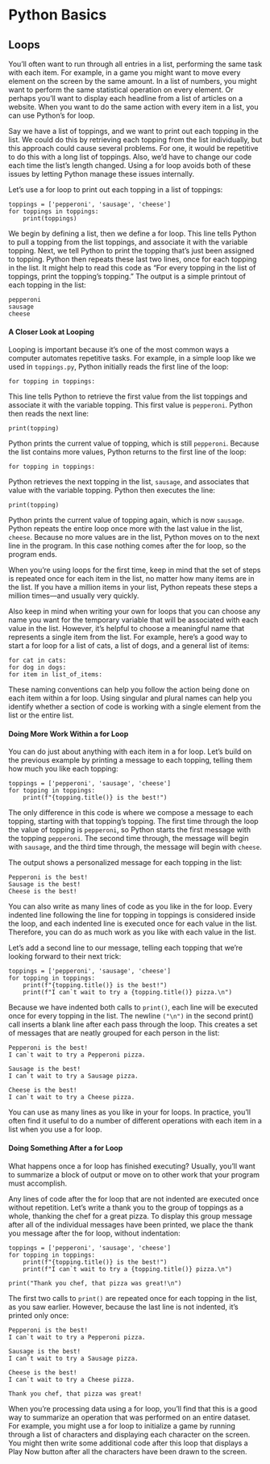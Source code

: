 # Python Basics

## Loops
You’ll often want to run through all entries in a list, performing the same task with each item. For example, in a game you might want to move every element on the screen by the same amount. In a list of numbers, you might want to perform the same statistical operation on every element. Or perhaps you’ll want to display each headline from a list of articles on a website. When you want to do the same action with every item in a list, you can use Python’s for loop.

Say we have a list of toppings, and we want to print out each topping in the list. We could do this by retrieving each topping from the list individually, but this approach could cause several problems. For one, it would be repetitive to do this with a long list of toppings. Also, we’d have to change our code each time the list’s length changed. Using a for loop avoids both of these issues by letting Python manage these issues internally.

Let’s use a for loop to print out each topping in a list of toppings:

```
toppings = ['pepperoni', 'sausage', 'cheese']
for toppings in toppings:
    print(toppings)
```
    
We begin by defining a list, then we define a for loop. This line tells Python to pull a topping from the list toppings, and associate it with the variable topping. Next, we tell Python to print the topping that’s just been assigned to topping. Python then repeats these last two lines, once for each topping in the list. It might help to read this code as “For every topping in the list of toppings, print the topping’s topping.” The output is a simple printout of each topping in the list:

```
pepperoni
sausage
cheese
```

#### A Closer Look at Looping
Looping is important because it’s one of the most common ways a computer automates repetitive tasks. For example, in a simple loop like we used in `toppings.py`, Python initially reads the first line of the loop:

```
for topping in toppings:
```

This line tells Python to retrieve the first value from the list toppings and associate it with the variable topping. This first value is `pepperoni`. Python then reads the next line:

```
print(topping)
```

Python prints the current value of topping, which is still `pepperoni`. Because the list contains more values, Python returns to the first line of the loop:

```
for topping in toppings:
```

Python retrieves the next topping in the list, `sausage`, and associates that value with the variable topping. Python then executes the line:

```
print(topping)
```

Python prints the current value of topping again, which is now `sausage`. Python repeats the entire loop once more with the last value in the list, `cheese`. Because no more values are in the list, Python moves on to the next line in the program. In this case nothing comes after the for loop, so the program ends.

When you’re using loops for the first time, keep in mind that the set of steps is repeated once for each item in the list, no matter how many items are in the list. If you have a million items in your list, Python repeats these steps a million times—and usually very quickly.

Also keep in mind when writing your own for loops that you can choose any name you want for the temporary variable that will be associated with each value in the list. However, it’s helpful to choose a meaningful name that represents a single item from the list. For example, here’s a good way to start a for loop for a list of cats, a list of dogs, and a general list of items:

```
for cat in cats:
for dog in dogs:
for item in list_of_items:
```

These naming conventions can help you follow the action being done on each item within a for loop. Using singular and plural names can help you identify whether a section of code is working with a single element from the list or the entire list.

#### Doing More Work Within a for Loop
You can do just about anything with each item in a for loop. Let’s build on the previous example by printing a message to each topping, telling them how much you like each topping:

```
toppings = ['pepperoni', 'sausage', 'cheese']
for topping in toppings:
    print(f"{topping.title()} is the best!")
```

The only difference in this code is where we compose a message to each topping, starting with that topping’s topping. The first time through the loop the value of topping is `pepperoni`, so Python starts the first message with the topping `pepperoni`. The second time through, the message will begin with `sausage`, and the third time through, the message will begin with `cheese`.

The output shows a personalized message for each topping in the list:

```
Pepperoni is the best!
Sausage is the best!
Cheese is the best!
```

You can also write as many lines of code as you like in the for loop. Every indented line following the line for topping in toppings is considered inside the loop, and each indented line is executed once for each value in the list. Therefore, you can do as much work as you like with each value in the list.

Let’s add a second line to our message, telling each topping that we’re looking forward to their next trick:

```
toppings = ['pepperoni', 'sausage', 'cheese']
for topping in toppings:
    print(f"{topping.title()} is the best!")
    print(f"I can`t wait to try a {topping.title()} pizza.\n")
```

Because we have indented both calls to `print()`, each line will be executed once for every topping in the list. The newline `("\n")` in the second print() call inserts a blank line after each pass through the loop. This creates a set of messages that are neatly grouped for each person in the list:

```
Pepperoni is the best!
I can`t wait to try a Pepperoni pizza.

Sausage is the best!
I can`t wait to try a Sausage pizza.

Cheese is the best!
I can`t wait to try a Cheese pizza.
```

You can use as many lines as you like in your for loops. In practice, you’ll often find it useful to do a number of different operations with each item in a list when you use a for loop.

#### Doing Something After a for Loop
What happens once a for loop has finished executing? Usually, you’ll want to summarize a block of output or move on to other work that your program must accomplish.

Any lines of code after the for loop that are not indented are executed once without repetition. Let’s write a thank you to the group of toppings as a whole, thanking the chef for a great pizza. To display this group message after all of the individual messages have been printed, we place the thank you message after the for loop, without indentation:

```
toppings = ['pepperoni', 'sausage', 'cheese']
for topping in toppings:
    print(f"{topping.title()} is the best!")
    print(f"I can`t wait to try a {topping.title()} pizza.\n")

print("Thank you chef, that pizza was great!\n")
```

The first two calls to `print()` are repeated once for each topping in the list, as you saw earlier. However, because the last line is not indented, it’s printed only once:

```
Pepperoni is the best!
I can`t wait to try a Pepperoni pizza.

Sausage is the best!
I can`t wait to try a Sausage pizza.

Cheese is the best!
I can`t wait to try a Cheese pizza.

Thank you chef, that pizza was great!
```

When you’re processing data using a for loop, you’ll find that this is a good way to summarize an operation that was performed on an entire dataset. For example, you might use a for loop to initialize a game by running through a list of characters and displaying each character on the screen. You might then write some additional code after this loop that displays a Play Now button after all the characters have been drawn to the screen.